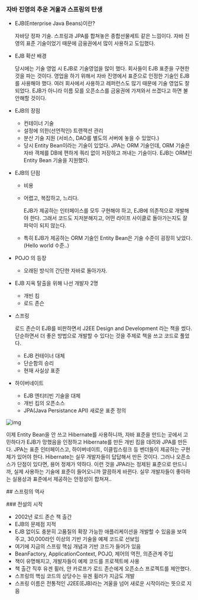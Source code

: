 ### 자바 진영의 추운 겨울과 스프링의 탄생

- EJB(Enterprise Java Beans)이란?

  자바당 정파 기술. 스프링과 JPA를 합쳐놓은 종합선물세트 같은 느낌이다. 자바 진영의 표준 기술이었기 때문에 금융권에서 많이 사용하고 도입했다. 

- EJB 확산 배경

  당시에는 기술 영업 시 EJB로 기술영업을 많이 했다. 회사들이 EJB 표준을 구현한 것을 파는 것이다. 영업을 하기 위해서 자바 진영에서 표준으로 인정한 기술인 EJB를 사용해야 했다. 여러 회사에서 사용하고 레퍼런스도 많기 때문에 기술 영업도 잘 되었다. EJB가 아니라 이름 모를 오픈소스를 금융권에 가져와서 쓰겠다고 하면 불안해할 것이다. 

- EJB의 장점

  - 컨테이너 기술
  - 설정에 의한(선언적인) 트랜잭션 관리
  - 분산 기술 지원
    (서비스, DAO를 별도의 서버에 놓을 수 있었다.)
  - 당시 Entity Bean이라는 기술이 있었다. JPA는 ORM 기술인데, ORM 기술은 자바 객체를  DB에 편하게 쿼리 없이 저장하고 꺼내는 기술이다. EJB는 ORM인 Entity Bean 기술을 지원했다.

- EJB의 단점

  - 비용

  - 어렵고, 복잡하고, 느리다. 

    EJB가 제공하는 인터페이스를 모두 구현해야 하고, EJB에 의존적으로 개발해야 한다. 그래서 코드도 지저분해지고, 어떤 라이프 사이클로 돌아가는지도 잘 파악이 되지 않는다. 

  - 특히 EJB가 제공하는 ORM 기술인 Entity Bean은 기술 수준이 굉장히 낮았다. (Hello world 수준..)

- POJO 의 등장

  - 오래된 방식의 간단한 자바로 돌아가자.

- EJB 지옥 탈출을 위해 나선 개발자 2명

  - 개빈 킴
  - 로드 존슨

- 스프링

  로드 존슨이 EJB를 비판하면서 J2EE Design and Development 라는 책을 썼다. 단순하면서 더 좋은 방법으로 개발할 수 있다는 것을 주제로 책을 쓰고 코드로 풀었다.

  - EJB 컨테이너 대체
  - 단순함의 승리
  - 현재 사실상 표준

- 하이버네이트

  - EJB 엔티티빈 기술을 대체
  - 개빈 킴의 오픈소스
  - JPA(Java Persistance API) 새로운 표준 정의 



![img](https://slid-capture.s3.ap-northeast-2.amazonaws.com/public/capture_images/eabafb7405724bd4a9b69f551d0df247/7aa2ea74-2206-4bbe-8104-06dea1c264c9.png)

이제 Entity Bean을 안 쓰고 Hibernate를 사용하니까, 자바 표준을 만드는 곳에서 고민하다가 EJB가 망했음을 인정하고 Hibernate를 만든 개빈 킴을 데려와 JPA를 만든다. JPA는 표준 인터페이스고, 하이버네이트, 이클립스링크 등 벤더들이 제공하는 구현체가 있어야 한다. Hibernate는 실무 개발자들이 답답해서 만든 것이다. 그러나 오픈소스가 단점이 있다면, 용어 정제가 약하다. 이런 것을 JPA라는 정제된 표준으로 만드니까, 실제 사용하는 기술에 표준이 들어오니까 깔끔하게 바뀐다. 실무 개발자들이 좋아하는 실용상과 표준에서 제공하는 안정성이 합쳐져..



\## 스프링의 역사

\### 전설의 시작

- 2002년 로드 존슨 책 출간
- EJB의 문제점 지적
- EJB 없이도 충분히 고품질의 확장 가능한 애플리케이션을 개발할 수 있음을 보여 주고, 30,000라인 이상의 기반 기술을 예제 코드로 선보임
- 여기에 지금의 스프링 핵심 개념과 기반 코드가 들어가 있음
- BeanFactory, ApplicationContext, POJO, 제어의 역전, 의존관계 주입
- 책이 유명해지고, 개발자들이 예제 코드를 프로젝트에 사용
- 책 출간 직후 유겐 휠러, 얀 카로프가 로드 존슨에게 오픈소스 프로젝트를 제안했다.
- 스프링의 핵심 코드의 상당수는 유겐 휠러가 지금도 개발
- 스프링 이름은 전통적인 J2EE(EJB)라는 겨울을 넘어 새로운 시작이라는 뜻으로 지음

